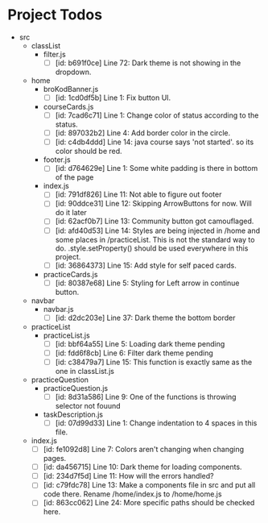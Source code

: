 # Project Todos

- src
  - classList
    - filter.js
      - [ ] [id: b691f0ce] Line 72: Dark theme is not showing in the dropdown.

  - home
    - broKodBanner.js
      - [ ] [id: 1cd0df5b] Line 1: Fix button UI.

    - courseCards.js
      - [ ] [id: 7cad6c71] Line 1: Change color of status according to the status.
      - [ ] [id: 897032b2] Line 4: Add border color in the circle.
      - [ ] [id: c4db4ddd] Line 14: java course says 'not started'. so its color should be red.

    - footer.js
      - [ ] [id: d764629e] Line 1: Some white padding is there in bottom of the page

    - index.js
      - [ ] [id: 791df826] Line 11: Not able to figure out footer
      - [ ] [id: 90ddce31] Line 12: Skipping ArrowButtons for now. Will do it later
      - [ ] [id: 62acf0b7] Line 13: Community button got camouflaged.
      - [ ] [id: afd40d53] Line 14: Styles are being injected in /home and some places in /practiceList. This is not the standard way to do. .style.setProperty() should be used everywhere in this project.
      - [ ] [id: 36864373] Line 15: Add style for self paced cards.

    - practiceCards.js
      - [ ] [id: 80387e68] Line 5: Styling for Left arrow in continue button.

  - navbar
    - navbar.js
      - [ ] [id: d2dc203e] Line 37: Dark theme the bottom border

  - practiceList
    - practiceList.js
      - [ ] [id: bbf64a55] Line 5: Loading dark theme pending
      - [ ] [id: fdd6f8cb] Line 6: Filter dark theme pending
      - [ ] [id: c38479a7] Line 15: This function is exactly same as the one in classList.js

  - practiceQuestion
    - practiceQuestion.js
      - [ ] [id: 8d31a586] Line 9: One of the functions is throwing selector not fouund

    - taskDescription.js
      - [ ] [id: 07d99d33] Line 1: Change indentation to 4 spaces in this file.

  - index.js
    - [ ] [id: fe1092d8] Line 7: Colors aren't changing when changing pages.
    - [ ] [id: da456715] Line 10: Dark theme for loading components.
    - [ ] [id: 234d7f5d] Line 11: How will the errors handled?
    - [ ] [id: c79fdc78] Line 13: Make a components file in src and put all code there. Rename /home/index.js to /home/home.js
    - [ ] [id: 863cc062] Line 24: More specific paths should be checked here.
